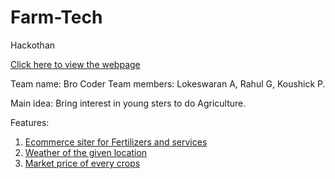# Farm-Tech
Hackothan

[Click here to view the webpage](https://lokeswaran-aruljothi.github.io/Farm-Tech/)

Team name: Bro Coder
Team members: Lokeswaran A, Rahul G, Koushick P.

Main idea: Bring interest in young sters to do Agriculture.

Features:
1. [Ecommerce siter for Fertilizers and services](https://lokeswaran-aruljothi.github.io/Farm-Tech/fertilizers.html)
2. [Weather of the given location](https://lokeswaran-aruljothi.github.io/Farm-Tech/weather.html)
3. [Market price of every crops](https://lokeswaran-aruljothi.github.io/Farm-Tech/market.html)
